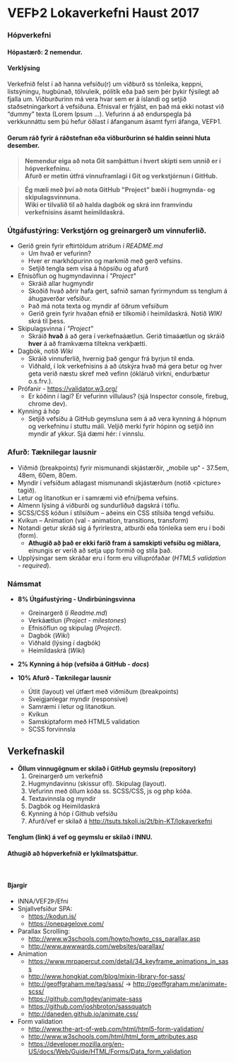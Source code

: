 # VEFÞ2 Lokaverkefni Haust 2017
### Hópverkefni
#### Hópastærð: 2 nemendur.
#### Verklýsing
Verkefnið felst í að hanna vefsíðu(r) um viðburð ss tónleika, keppni, listsýningu, hugbúnað, tölvuleik, pólitík eða það sem þér þykir fýsilegt að fjalla um.  Viðburðurinn má vera hvar sem er á íslandi og setjið staðsetningarkort á vefsíðuna.  Efnisval er frjálst, en það má ekki notast við “dummy” texta (Lorem Ipsum  …).   Vefurinn á að endurspegla þá verkkunnáttu sem þú hefur öðlast í áfanganum ásamt fyrri áfanga, VEFÞ1.  
#### Gerum ráð fyrir á ráðstefnan eða viðburðurinn sé haldin seinni hluta desember.

> **Nemendur eiga að nota Git samþáttun í hvert skipti sem unnið er í hópverkefninu.**<br>
> **Afurð er metin útfrá vinnuframlagi í Git og verkstjórnun í GitHub.**

> **Ég mæli með því að nota GitHub "Project" bæði í hugmynda- og skipulagsvinnuna.** <br>
> **Wiki er tilvalið til að halda dagbók og skrá inn framvindu verkefnisins ásamt heimildaskrá.**

### Útgáfustýring:  Verkstjórn og greinargerð um vinnuferlið.

* Gerið grein fyrir eftirtöldum atriðum í _README.md_ 
  * Um hvað er vefurinn?   
  * Hver er markhópurinn og markmið með gerð vefsins.
  * Setjið tengla sem vísa á hópsíðu og afurð
* Efnisöflun og hugmyndavinna í _"Project"_
  * Skráið allar hugmyndir  
  * Skoðið hvað aðrir hafa gert, safnið saman fyrirmyndum ss tenglum á áhugaverðar vefsíður.  
  * Það má nota texta og myndir af öðrum vefsíðum 
  * Gerið grein fyrir hvaðan efnið er tilkomið í heimildaskrá. Notið _WIKI_ skrá til þess.
* Skipulagsvinna í _"Project"_
  * Skráið **hvað** á að gera í verkefnaáætlun. Gerið tímaáætlun og skráið **hver** á að framkvæma tiltekna verkþætti.
* Dagbók, notið _Wiki_ 
  * Skráið vinnuferlið, hvernig það gengur frá byrjun til enda.
  * Viðhald, í lok verkefnisins á að útskýra hvað má gera betur og hver geta verið næstu skref með vefinn (ókláruð virkni, endurbætur o.s.frv.).
* Prófanir - https://validator.w3.org/
  *  Er kóðinn í lagi? Er vefurinn villulaus?  (sjá Inspector console, firebug, chrome dev). 
* Kynning á hóp
  * Setjið vefsíðu á GitHub geymsluna sem á að vera kynning á hópnum og verkefninu í stuttu máli. Veljið merki fyrir hópinn og setjið inn myndir af ykkur. Sjá dæmi hér:  í vinnslu.


### Afurð:  Tæknilegar lausnir

* Viðmið (breakpoints) fyrir mismunandi skjástærðir, „mobile up“ - 37.5em, 48em, 60em, 80em.
* Myndir í vefsíðum aðlagast mismunandi skjástærðum (notið &lt;picture&gt; tagið).
* Letur og litanotkun er í samræmi við efni/þema vefsins.
* Almenn lýsing á viðburði og sundurliðuð dagskrá í töflu.
* SCSS/CSS kóðun í stílsíðum – aðeins ein CSS stílsíða tengd vefsíðu.
* Kvikun – Animation  (val - animation, transitions, transform)
* Notandi getur skráð sig á fyrirlestra, atburði eða tónleika sem eru í boði (form). 
  * **Athugið að það er ekki farið fram á samskipti vefsíðu og miðlara,** einungis er verið að setja upp formið og stíla það.
* Upplýsingar sem skráðar eru í form eru villuprófaðar (_HTML5 validation - required_).

### Námsmat 

* **8% Útgáfustýring - Undirbúningsvinna**
  *  Greinargerð (í _Readme.md_)
  *  Verkáætlun (_Project - milestones_)
  *  Efnisöflun og skipulag (_Project_).  
  *  Dagbók (_Wiki_)
  *  Viðhald (lýsing í dagbók)
  *  Heimildaskrá (_Wiki_)

*  **2% Kynning á hóp (vefsíða á GitHub - _docs_)**


* **10%   Afurð - Tæknilegar lausnir**
  * Útlit (layout) vel útfært með viðmiðum (breakpoints) 
  * Sveigjanlegar myndir (responsive)
  * Samræmi í letur og litanotkun. 
  * Kvikun 
  * Samskiptaform með HTML5 validation
  * SCSS forvinnsla

## Verkefnaskil
  * **Öllum vinnugögnum  er skilað í GitHub geymslu (repository)**
    1. Greinargerð um verkefnið
    2. Hugmyndavinnu (skissur ofl). Skipulag (layout). 
    3. Vefurinn með öllum kóða ss. SCSS/CSS, js og php kóða.
    4. Textavinnsla og myndir
    5. Dagbók og Heimildaskrá 
    6. Kynning á hóp í Github vefsíðu
    7. Afurð/vef er skilað á http://tsuts.tskoli.is/2t/þín-KT/lokaverkefni

#### Tenglum (link) á vef og geymslu er skilað í INNU.  
#### Athugið að hópverkefnið er lykilmatsþáttur. 
 
#### Bjargir 

* INNA/VEF2Þ/Efni 
* Snjallvefsíður SPA: 
  * https://kodun.is/     
  * https://onepagelove.com/   
* Parallax Scrolling: 
  * http://www.w3schools.com/howto/howto_css_parallax.asp
  * http://www.awwwards.com/websites/parallax/
* Animation
  * https://www.mrpapercut.com/detail/34_keyframe_animations_in_sass
  * http://www.hongkiat.com/blog/mixin-library-for-sass/
  * http://geoffgraham.me/tag/sass/ -> http://geoffgraham.me/animate-scss/
  * https://github.com/tgdev/animate-sass
  * https://github.com/joshbroton/sassquatch
  * http://daneden.github.io/animate.css/
* Form validation
  * http://www.the-art-of-web.com/html/html5-form-validation/
  * http://www.w3schools.com/html/html_form_attributes.asp
  * https://developer.mozilla.org/en-US/docs/Web/Guide/HTML/Forms/Data_form_validation

